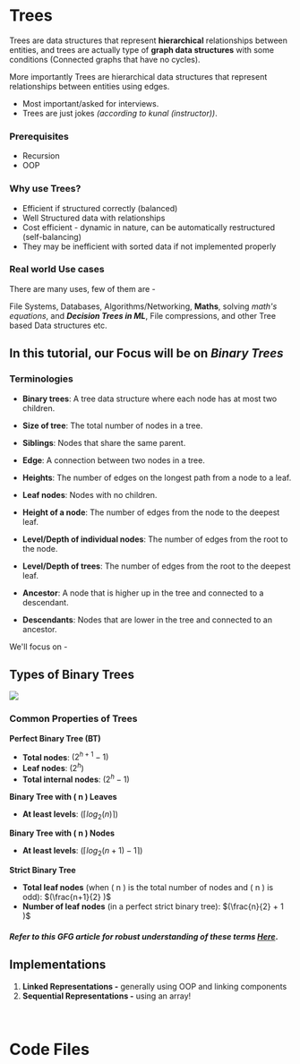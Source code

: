 # Trees

Trees are data structures that represent **hierarchical** relationships between entities, and trees are actually type of **graph data structures** with some conditions (Connected graphs that have no cycles).

More importantly Trees are hierarchical data structures that represent relationships between entities using edges.

* Most important/asked for interviews.
* Trees are just jokes *(according to kunal (instructor))*.

### **Prerequisites**

* Recursion
* OOP

### **Why use Trees?**

* Efficient if structured correctly (balanced)
* Well Structured data with relationships
* Cost efficient - dynamic in nature, can be automatically restructured (self-balancing)
* They may be inefficient with sorted data if not implemented properly


### **Real world Use cases**

There are many uses, few of them are -

File Systems, Databases, Algorithms/Networking, **Maths**, solving *math's equations*, and ***Decision Trees in ML***, File compressions, and other Tree based Data structures etc.


## In this tutorial, our Focus will be on *Binary Trees*

### **Terminologies**

- **Binary trees**: A tree data structure where each node has at most two children.

- **Size of tree**: The total number of nodes in a tree.

- **Siblings**: Nodes that share the same parent.

- **Edge**: A connection between two nodes in a tree.

- **Heights**: The number of edges on the longest path from a node to a leaf.

- **Leaf nodes**: Nodes with no children.

- **Height of a node**: The number of edges from the node to the deepest leaf.

- **Level/Depth of individual nodes**: The number of edges from the root to the node.

- **Level/Depth of trees**: The number of edges from the root to the deepest leaf.

- **Ancestor**: A node that is higher up in the tree and connected to a descendant.

- **Descendants**: Nodes that are lower in the tree and connected to an ancestor.



We'll focus on -

## Types of Binary Trees

![](https://miro.medium.com/v2/resize:fit:1400/0*cfgc3gvJ4cJiFB9G.png)



### **Common Properties of Trees**

**Perfect Binary Tree (BT)**

- **Total nodes**: $( 2^{h+1} - 1 )$
- **Leaf nodes**: $( 2^h )$
- **Total internal nodes**: $( 2^h - 1 )$

**Binary Tree with ( n ) Leaves**

- **At least levels**: $(\lceil log_2(n) \rceil )$

**Binary Tree with ( n ) Nodes**

- **At least levels**: $(\lceil log_2(n + 1) - 1 \rceil )$

**Strict Binary Tree**

- **Total leaf nodes** (when ( n ) is the total number of nodes and ( n ) is odd): $(\frac{n+1}{2} )$
- **Number of leaf nodes** (in a perfect strict binary tree): $(\frac{n}{2} + 1 )$


#### ***Refer to this GFG article for robust understanding of these terms [Here](https://www.geeksforgeeks.org/properties-of-binary-tree/)*.**




## Implementations

1. **Linked Representations -** generally using OOP and linking components
2. **Sequential Representations -**  using an array!

<br>

# Code Files


